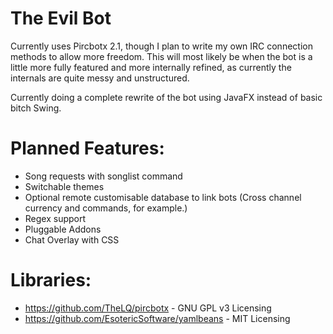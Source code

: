 # The Evil Bot
Currently uses Pircbotx 2.1, though I plan to write my own IRC connection methods to allow more freedom.
This will most likely be when the bot is a little more fully featured and more internally refined, as currently the internals are quite messy and unstructured.

Currently doing a complete rewrite of the bot using JavaFX instead of basic bitch Swing.

# Planned Features:
* Song requests with songlist command
* Switchable themes
* Optional remote customisable database to link bots (Cross channel currency and commands, for example.)
* Regex support
* Pluggable Addons
* Chat Overlay with CSS

# Libraries:  
* https://github.com/TheLQ/pircbotx - GNU GPL v3 Licensing
* https://github.com/EsotericSoftware/yamlbeans - MIT Licensing
